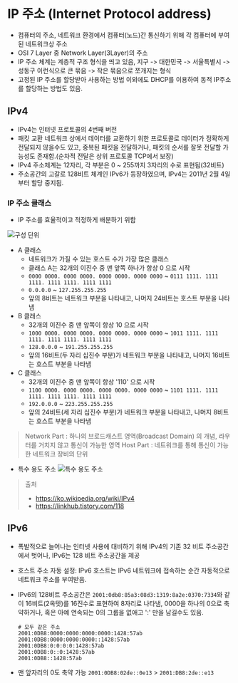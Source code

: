 # IP 주소 (Internet Protocol address)

- 컴퓨터의 주소, 네트워크 환경에서 컴퓨터(노드)간 통신하기 위해 각 컴퓨터에 부여된 네트워크상 주소
- OSI 7 Layer 중 Network Layer(3Layer)의 주소
- IP 주소 체계는 계층적 구조 형식을 띄고 있음, 지구 -> 대한민국 -> 서울특별시 -> 성동구 이런식으로 큰 묶음 -> 작은 묶음으로 쪼개지는 형식
- 고정된 IP 주소를 할당받아 사용하는 방법 이외에도 DHCP를 이용하여 동적 IP주소를 할당하는 방법도 있음.

## IPv4

- IPv4는 인터넷 프로토콜의 4번째 버전
- 패킷 교환 네트워크 상에서 데이터를 교환하기 위한 프로토콜로 데이터가 정확하게 전달되지 않을수도 있고, 중복된 패킷을 전달하거나, 패킷의 순서를 잘못 전달할 가능성도 존재함.(순차적 전달은 상위 프로토콜 TCP에서 보장)
- IPv4 주소체계는 12자리, 각 부분은 0 ~ 255까지 3자리의 수로 표현됨(32비트)
- 주소공간의 고갈로 128비트 체계인 IPv6가 등장하였으며, IPv4는 2011년 2월 4일부터 할당 중지됨.

### IP 주소 클래스

- IP 주소를 효율적이고 적정하게 배분하기 위함

![구성 단위](https://user-images.githubusercontent.com/12606910/136687715-204f5471-c4ec-4b99-b48b-e611ef353828.png)

- A 클래스
  - 네트워크가 가질 수 있는 호스트 수가 가장 많은 클래스
  - 클래스 A는 32개의 이진수 중 맨 앞쪽 하나가 항상 0 으로 시작
  - `0000 0000. 0000 0000. 0000 0000. 0000 0000` ~ `0111 1111. 1111 1111. 1111 1111. 1111 1111`
  - `0.0.0.0` ~ `127.255.255.255`
  - 앞의 8비트는 네트워크 부분을 나타내고, 나머지 24비트는 호스트 부분을 나타냄
- B 클래스
  - 32개의 이진수 중 맨 앞쪽이 항상 10 으로 시작
  - `1000 0000. 0000 0000. 0000 0000. 0000 0000` ~ `1011 1111. 1111 1111. 1111 1111. 1111 1111`
  - `128.0.0.0` ~ `191.255.255.255`
  - 앞의 16비트(두 자리 십진수 부분)가 네트워크 부분을 나타내고, 나머지 16비트는 호스트 부분을 나타냄
- C 클래스
  - 32개의 이진수 중 맨 앞쪽이 항상 '110' 으로 시작
  - `1100 0000. 0000 0000. 0000 0000. 0000 0000` ~ `1101 1111. 1111 1111. 1111 1111. 1111 1111`
  - `192.0.0.0` ~ `223.255.255.255`
  - 앞의 24비트(세 자리 십진수 부분)가 네트워크 부분을 나타내고, 나머지 8비트는 호스트 부분을 나타냄

> Network Part : 하나의 브로드캐스트 영역(Broadcast Domain) 의 개념, 라우터를 거치지 않고 통신이 가능한 영역
> Host Part : 네트워크를 통해 통신이 가능한 네트워크 장비의 단위

- 특수 용도 주소
  ![특수 용도 주소](https://user-images.githubusercontent.com/12606910/136688114-08d693a5-75d4-427f-9906-63cf63909b6d.png)

> 출처
>
> - https://ko.wikipedia.org/wiki/IPv4
> - https://linkhub.tistory.com/118

## IPv6

- 폭발적으로 늘어나는 인터넷 사용에 대비하기 위해 IPv4의 기존 32 비트 주소공간에서 벗어나, IPv6는 128 비트 주소공간을 제공
- 호스트 주소 자동 설정: IPv6 호스트는 IPv6 네트워크에 접속하는 순간 자동적으로 네트워크 주소를 부여받음.
- IPv6의 128비트 주소공간은 `2001:0db8:85a3:08d3:1319:8a2e:0370:7334`와 같이 16비트(2옥텟)를 16진수로 표현하여 8자리로 나타냄, 0000을 하나의 0으로 축약하거나, 혹은 아예 연속되는 0의 그룹을 없애고 ':' 만을 남길수도 있음.

  ```
  # 모두 같은 주소
  2001:0DB8:0000:0000:0000:0000:1428:57ab
  2001:0DB8:0000:0000:0000::1428:57ab
  2001:0DB8:0:0:0:0:1428:57ab
  2001:0DB8:0::0:1428:57ab
  2001:0DB8::1428:57ab
  ```

- 맨 앞자리의 0도 축약 가능 `2001:0DB8:02de::0e13` > `2001:DB8:2de::e13`
